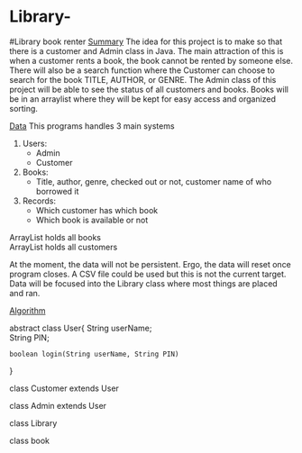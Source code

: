# Library-

#Library book renter
<ins>Summary</ins>
 The idea for this project is to make so that there is a customer and Admin class in Java. The main attraction of this is when a customer rents a book, the book cannot be rented by someone else. There will also be a search function where the Customer can choose to search for the book TITLE, AUTHOR, or GENRE. 
 The Admin class of this project will be able to see the status of all customers and books. Books will be in an arraylist where they will be kept for easy access and organized sorting.

<ins>Data</ins>
 This programs handles 3 main systems  
1. Users:  
	- Admin  
	- Customer  
2. Books:  
	- Title, author, genre, checked out or not, customer name of who borrowed it  
3. Records:  
	- Which customer has which book  
	- Which book is available or not  

ArrayList<Book> holds all books  
ArrayList<Customer> holds all customers

At the moment, the data will not be persistent. Ergo, the data will reset once program closes. A CSV file could be used but this is not the current target.  
Data will be focused into the Library class where most things are placed and ran. 

<ins>Algorithm</ins>

abstract class User{
	String userName;  
	String PIN;  

	boolean login(String userName, String PIN)
}  
	
class Customer extends User  

class Admin extends User  

class Library  

class book  
